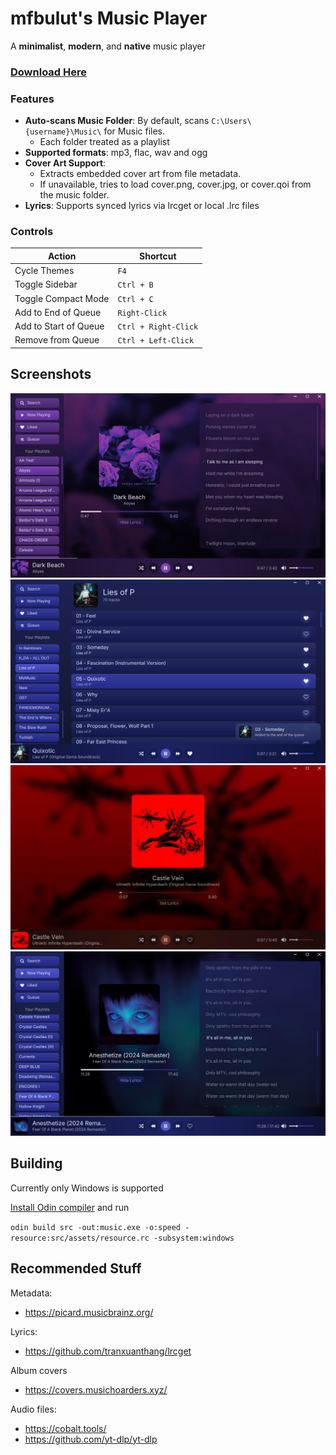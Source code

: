 # mfbulut's Music Player

A **minimalist**, **modern**, and **native** music player

### [Download Here](https://github.com/mfbulut/MusicPlayer/releases/latest)

### Features
- **Auto-scans Music Folder**: By default, scans `C:\Users\{username}\Music\` for Music files.
  - Each folder treated as a playlist
- **Supported formats**: mp3, flac, wav and ogg
- **Cover Art Support**:
  - Extracts embedded cover art from file metadata.
  - If unavailable, tries to load cover.png, cover.jpg, or cover.qoi from the music folder.
- **Lyrics**: Supports synced lyrics via lrcget or local .lrc files

### Controls

| Action                | Shortcut             |
| --------------------- | -------------------- |
| Cycle Themes          | `F4`                 |
| Toggle Sidebar        | `Ctrl + B`           |
| Toggle Compact Mode   | `Ctrl + C`           |
| Add to End of Queue   | `Right-Click`        |
| Add to Start of Queue | `Ctrl + Right-Click` |
| Remove from Queue     | `Ctrl + Left-Click`  |

## Screenshots

![screenshot](screenshots/1.png)
![screenshot](screenshots/2.png)
![screenshot](screenshots/3.png)
![screenshot](screenshots/4.png)

## Building

Currently only Windows is supported

[Install Odin compiler](https://odin-lang.org/docs/install/) and run

```odin build src -out:music.exe -o:speed -resource:src/assets/resource.rc -subsystem:windows```

## Recommended Stuff

Metadata:
* https://picard.musicbrainz.org/

Lyrics:
* https://github.com/tranxuanthang/lrcget

Album covers
* https://covers.musichoarders.xyz/

Audio files:
* https://cobalt.tools/
* https://github.com/yt-dlp/yt-dlp
